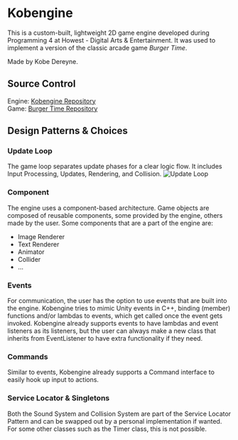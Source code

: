 ﻿# Kobengine

This is a custom-built, lightweight 2D game engine developed during Programming 4 at Howest - Digital Arts & Entertainment. It was used to implement a version of the classic arcade game *Burger Time*.

Made by Kobe Dereyne.

## Source Control

Engine: [Kobengine Repository](https://github.com/Kobazaaa/Kobengine)
<br>
Game: [Burger Time Repository](https://github.com/Kobazaaa/BurgerTime)

## Design Patterns & Choices

### Update Loop

The game loop separates update phases for a clear logic flow. It includes Input Processing, Updates, Rendering, and Collision.
![Update Loop](assets/UpdateLoop.png)

### Component
The engine uses a component-based architecture. Game objects are composed of reusable components, some provided by the engine, others made by the user.
Some components that are a part of the engine are:
- Image Renderer
- Text Renderer
- Animator
- Collider
- ...

### Events
For communication, the user has the option to use events that are built into the engine. Kobengine tries to mimic Unity events in C++, binding (member) functions and/or lambdas to events, which get called once the event gets invoked.
Kobengine already supports events to have lambdas and event listeners as its listeners, but the user can always make a new class that inherits from EventListener to have extra functionality if they need.

### Commands
Similar to events, Kobengine already supports a Command interface to easily hook up input to actions.

### Service Locator & Singletons
Both the Sound System and Collision System are part of the Service Locator Pattern and can be swapped out by a personal implementation if wanted. For some other classes such as the Timer class, this is not possible.

